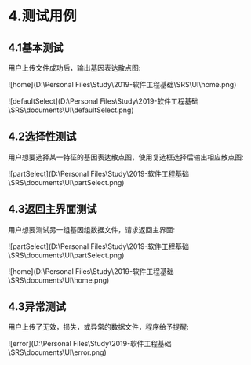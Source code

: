 # 4.测试用例

## 4.1基本测试

  用户上传文件成功后，输出基因表达散点图:

![home](D:\Personal Files\Study\2019-软件工程基础\SRS\UI\home.png)

![defaultSelect](D:\Personal Files\Study\2019-软件工程基础\SRS\documents\UI\defaultSelect.png)

## 4.2选择性测试

  用户想要选择某一特征的基因表达散点图，使用复选框选择后输出相应散点图:

![partSelect](D:\Personal Files\Study\2019-软件工程基础\SRS\documents\UI\partSelect.png)

## 4.3返回主界面测试

 用户想要测试另一组基因组数据文件，请求返回主界面:

![partSelect](D:\Personal Files\Study\2019-软件工程基础\SRS\documents\UI\partSelect.png)

![home](D:\Personal Files\Study\2019-软件工程基础\SRS\documents\UI\home.png)

## 4.3异常测试

用户上传了无效，损失，或异常的数据文件，程序给予提醒:

![error](D:\Personal Files\Study\2019-软件工程基础\SRS\documents\UI\error.png)

